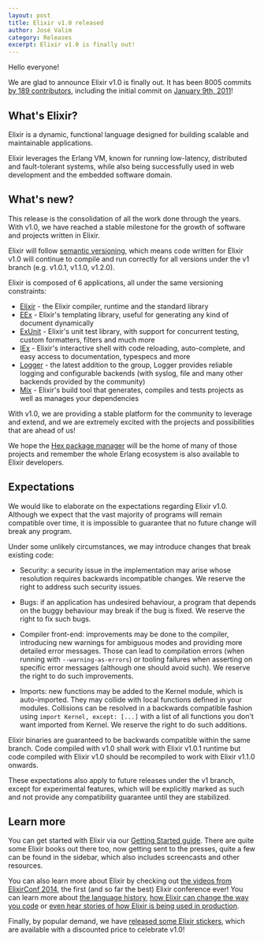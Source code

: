 ```yaml
---
layout: post
title: Elixir v1.0 released
author: José Valim
category: Releases
excerpt: Elixir v1.0 is finally out!
---
```


Hello everyone!

We are glad to announce Elixir v1.0 is finally out. It has been 8005 commits [by 189 contributors](https://github.com/elixir-lang/elixir/graphs/contributors?from=2011-01-12&to=2014-09-10&type=c), including the initial commit on [January 9th, 2011](https://github.com/elixir-lang/elixir/commit/337c3f2d569a42ebd5fcab6fef18c5e012f9be5b)!

## What's Elixir?

Elixir is a dynamic, functional language designed for building scalable and maintainable applications.

Elixir leverages the Erlang VM, known for running low-latency, distributed and fault-tolerant systems, while also being successfully used in web development and the embedded software domain.

## What's new?

This release is the consolidation of all the work done through the years. With v1.0, we have reached a stable milestone for the growth of software and projects written in Elixir.

Elixir will follow [semantic versioning](http://semver.org), which means code written for Elixir v1.0 will continue to compile and run correctly for all versions under the v1 branch (e.g. v1.0.1, v1.1.0, v1.2.0).

Elixir is composed of 6 applications, all under the same versioning constraints:

  * [Elixir](/docs/stable/elixir/) - the Elixir compiler, runtime and the standard library
  * [EEx](/docs/stable/eex/) - Elixir's templating library, useful for generating any kind of document dynamically
  * [ExUnit](/docs/stable/ex_unit/) - Elixir's unit test library, with support for concurrent testing, custom formatters, filters and much more
  * [IEx](/docs/stable/iex/) - Elixir's interactive shell with code reloading, auto-complete, and easy access to documentation, typespecs and more
  * [Logger](/docs/stable/logger/) - the latest addition to the group, Logger provides reliable logging and configurable backends (with syslog, file and many other backends provided by the community)
  * [Mix](/docs/stable/mix/) - Elixir's build tool that generates, compiles and tests projects as well as manages your dependencies

With v1.0, we are providing a stable platform for the community to leverage and extend, and we are extremely excited with the projects and possibilities that are ahead of us!

We hope the [Hex package manager](http://hex.pm) will be the home of many of those projects and remember the whole Erlang ecosystem is also available to Elixir developers.

## Expectations

We would like to elaborate on the expectations regarding Elixir v1.0. Although we expect that the vast majority of programs will remain compatible over time, it is impossible to guarantee that no future change will break any program.

Under some unlikely circumstances, we may introduce changes that break existing code:

  * Security: a security issue in the implementation may arise whose resolution requires backwards incompatible changes. We reserve the right to address such security issues.

  * Bugs: if an application has undesired behaviour, a program that depends on the buggy behaviour may break if the bug is fixed. We reserve the right to fix such bugs.

  * Compiler front-end: improvements may be done to the compiler, introducing new warnings for ambiguous modes and providing more detailed error messages. Those can lead to compilation errors (when running with `--warning-as-errors`) or tooling failures when asserting on specific error messages (although one should avoid such). We reserve the right to do such improvements.

  * Imports: new functions may be added to the Kernel module, which is auto-imported. They may collide with local functions defined in your modules. Collisions can be resolved in a backwards compatible fashion using `import Kernel, except: [...]` with a list of all functions you don't want imported from Kernel. We reserve the right to do such additions.

Elixir binaries are guaranteed to be backwards compatible within the same branch. Code compiled with v1.0 shall work with Elixir v1.0.1 runtime but code compiled with Elixir v1.0 should be recompiled to work with Elixir v1.1.0 onwards.

These expectations also apply to future releases under the v1 branch, except for experimental features, which will be explicitly marked as such and not provide any compatibility guarantee until they are stabilized.

## Learn more

You can get started with Elixir via our [Getting Started guide](/getting-started/introduction.html). There are quite some Elixir books out there too, now getting sent to the presses, quite a few can be found in the sidebar, which also includes screencasts and other resources.

You can also learn more about Elixir by checking out [the videos from ElixirConf 2014](http://www.confreaks.com/events/elixirconf2014), the first (and so far the best) Elixir conference ever! You can learn more about [the language history](http://www.confreaks.com/videos/4134-elixirconf2014-keynote-elixir), [how Elixir can change the way you code](http://www.confreaks.com/videos/4119-elixirconf2014-opening-keynote-think-different) or [even hear stories of how Elixir is being used in production](http://www.confreaks.com/videos/4131-elixirconf2014-otp-in-production-the-nitty-gritty-details-of-game-servers).

Finally, by popular demand, we have [released some Elixir stickers](http://www.stickermule.com/user/1070631438/stickers), which are available with a discounted price to celebrate v1.0!
